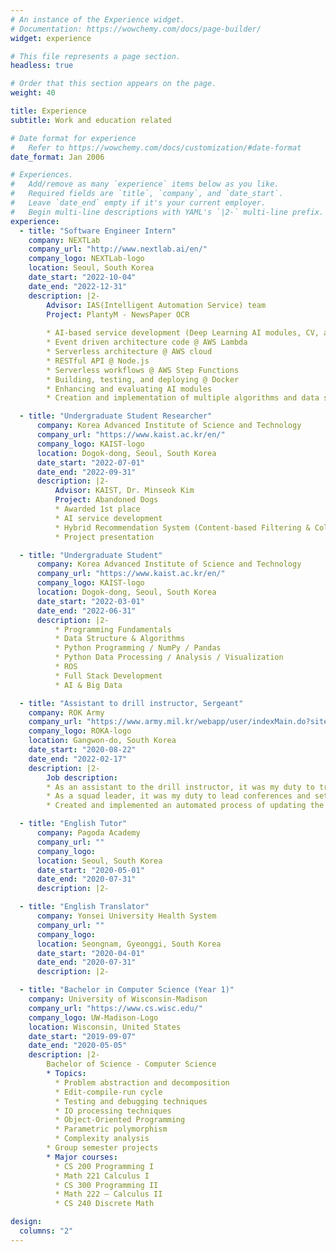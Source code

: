 ```yaml
---
# An instance of the Experience widget.
# Documentation: https://wowchemy.com/docs/page-builder/
widget: experience

# This file represents a page section.
headless: true

# Order that this section appears on the page.
weight: 40

title: Experience
subtitle: Work and education related

# Date format for experience
#   Refer to https://wowchemy.com/docs/customization/#date-format
date_format: Jan 2006

# Experiences.
#   Add/remove as many `experience` items below as you like.
#   Required fields are `title`, `company`, and `date_start`.
#   Leave `date_end` empty if it's your current employer.
#   Begin multi-line descriptions with YAML's `|2-` multi-line prefix.
experience:
  - title: "Software Engineer Intern"
    company: NEXTLab
    company_url: "http://www.nextlab.ai/en/"
    company_logo: NEXTLab-logo
    location: Seoul, South Korea
    date_start: "2022-10-04"
    date_end: "2022-12-31"
    description: |2-
        Advisor: IAS(Intelligent Automation Service) team
        Project: PlantyM - NewsPaper OCR
        
        * AI-based service development (Deep Learning AI modules, CV, and NLP)
        * Event driven architecture code @ AWS Lambda
        * Serverless architecture @ AWS cloud
        * RESTful API @ Node.js
        * Serverless workflows @ AWS Step Functions
        * Building, testing, and deploying @ Docker
        * Enhancing and evaluating AI modules
        * Creation and implementation of multiple algorithms and data structures

  - title: "Undergraduate Student Researcher"
      company: Korea Advanced Institute of Science and Technology
      company_url: "https://www.kaist.ac.kr/en/"
      company_logo: KAIST-logo
      location: Dogok-dong, Seoul, South Korea
      date_start: "2022-07-01"
      date_end: "2022-09-31"
      description: |2-
          Advisor: KAIST, Dr. Minseok Kim
          Project: Abandoned Dogs
          * Awarded 1st place
          * AI service development
          * Hybrid Recommendation System (Content-based Filtering & Collaborative Filtering)
          * Project presentation

  - title: "Undergraduate Student"
      company: Korea Advanced Institute of Science and Technology
      company_url: "https://www.kaist.ac.kr/en/"
      company_logo: KAIST-logo
      location: Dogok-dong, Seoul, South Korea
      date_start: "2022-03-01"
      date_end: "2022-06-31"
      description: |2-
          * Programming Fundamentals
          * Data Structure & Algorithms
          * Python Programming / NumPy / Pandas
          * Python Data Processing / Analysis / Visualization
          * ROS
          * Full Stack Development
          * AI & Big Data

  - title: "Assistant to drill instructor, Sergeant"
    company: ROK Army
    company_url: "https://www.army.mil.kr/webapp/user/indexMain.do?siteId=english"
    company_logo: ROKA-logo
    location: Gangwon-do, South Korea
    date_start: "2020-08-22"
    date_end: "2022-02-17"
    description: |2-
        Job description:
        * As an assistant to the drill instructor, it was my duty to train and teach trainees basic army knowledge and give basic army training.
        * As a squad leader, it was my duty to lead conferences and settle problems and complaints of my squad at our unit.
        * Created and implemented an automated process of updating the gun bulletin board.

  - title: "English Tutor"
      company: Pagoda Academy
      company_url: ""
      company_logo: 
      location: Seoul, South Korea
      date_start: "2020-05-01"
      date_end: "2020-07-31"
      description: |2-

  - title: "English Translator"
      company: Yonsei University Health System
      company_url: ""
      company_logo: 
      location: Seongnam, Gyeonggi, South Korea
      date_start: "2020-04-01"
      date_end: "2020-07-31"
      description: |2-

  - title: "Bachelor in Computer Science (Year 1)"
    company: University of Wisconsin-Madison
    company_url: "https://www.cs.wisc.edu/"
    company_logo: UW-Madison-Logo
    location: Wisconsin, United States
    date_start: "2019-09-07"
    date_end: "2020-05-05"
    description: |2-
        Bachelor of Science - Computer Science
        * Topics:
          * Problem abstraction and decomposition
          * Edit-compile-run cycle
          * Testing and debugging techniques
          * IO processing techniques
          * Object-Oriented Programming
          * Parametric polymorphism
          * Complexity analysis
        * Group semester projects
        * Major courses:
          * CS 200 Programming I
          * Math 221 Calculus I
          * CS 300 Programming II
          * Math 222 – Calculus II
          * CS 240 Discrete Math

design:
  columns: "2"
---
```

